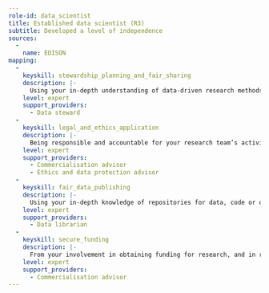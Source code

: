 ```yaml
---
role-id: data_scientist
title: Established data scientist (R3)
subtitle: Developed a level of independence
sources: 
  - 
    name: EDISON
mapping: 
  - 
    keyskill: stewardship_planning_and_fair_sharing
    description: |-
      Using your in-depth understanding of data-driven research methods you are able to plan the development of analytic applications, evaluate the range of data management challenges to be expected, and identify solutions that fit the research purpose and level of complexity involved.  Your plan articulates the potential insights and risks of data intensive research in your domain, relating these to ethical and FAIR principles, and funders’ policies. You give support and supervision in planning data management and stewardship to team members, and contribute to development of support services through your peer network and liaison with senior colleagues in professional services.
    level: expert
    support_providers:
      - Data steward
  - 
    keyskill: legal_and_ethics_application
    description: |-
      Being responsible and accountable for your research team’s activities and behaviour, you have in-depth understanding of the legal, ethical aspects of research, including principles for making research outputs FAIR. You are able to evaluate and manage the opportunities to demonstrate good practice from data-driven research. You apply knowledge of current data ethics issues and their implications for research integrity in your domain, to manage the risks to individual and institutional reputations that ethical and/or legal infringement would jeopardise. You define the responsibilities of staff or students, and communicate effectively with them and with professional support staff.
    level: expert
    support_providers:
      - Commercialisation advisor
      - Ethics and data protection advisor
  - 
    keyskill: fair_data_publishing
    description: |-
      Using your in-depth knowledge of repositories for data, code or other outputs (such as samples or protocols) , you liase with data stewards to recommend repositories and other services that are a good fit to the needs of researchers in your area, e.g. the characteristics of their data, and their data management processes.  You provide expert advice on data formats and vocabularies relevant to your research domain, and on the deposition processes of repositories, whether these are locally provided or external. This advice includes appropriate constraints on how FAIR the research outputs will be, depending e.g. on assessment of ethical impacts, data protection, or licensing and IP rights.
    level: expert
    support_providers: 
      - Data librarian
  - 
    keyskill: secure_funding
    description: |-
      From your involvement in obtaining funding for research, and in recruiting staff, you are aware of current moves by funders and institutions towards including criteria for open research in funding and recruitment criteria. You liase with funders regarding priorities for data-intensive research, and understand how to meet and influence their expectations regarding FAIR and open outputs. You are able to budget for costs of research data management and sharing in all grant applications. You seek guidance on costs where appropriate from relevant advisory services.
    level: expert
    support_providers: 
      - Commercialisation advisor
---
```

